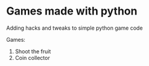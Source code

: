 # Games made with python

Adding hacks and tweaks to simple python game code

Games:
1. Shoot the fruit
2. Coin collector